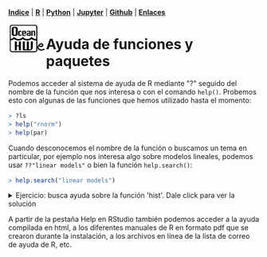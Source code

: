 <p align="left">
<strong><a href="../Indice.html">Indice</a></strong>
|
<strong><a href="../Intro a R/R.html">R</a></strong>
|
<strong><a href="../Intro a Python/Python.html">Python</a></strong>
|
<strong><a href="../Intro a Jupyter/Jupyter.html">Jupyter</a></strong>
|
<strong><a href="../Intro a github/Github.html">Github</a></strong>
|
<strong><a href="../enlaces.html">Enlaces</a></strong>
</p>

<img     style="float: left;" src="OHWe.png" width=15% height=15%>

# Ayuda de funciones y paquetes

Podemos acceder al sistema de ayuda de R mediante "?" seguido del nombre de la función que nos interesa o con el comando `help()`. Probemos esto con algunas de las funciones que hemos utilizado hasta el momento:
```r
> ?ls
> help("rnorm")
> help(par)
```

Cuando desconocemos el nombre de la función o buscamos un tema en particular, por ejemplo nos interesa algo sobre modelos lineales, podemos usar `??"linear models"` o bien la función `help.search()`:
```r
> help.search("linear models")
```

<details>
<summary>Ejercicio: busca ayuda sobre la función 'hist'. Dale click para ver la solución</summary>
 ```r
> help("hist")
```
</details>

A partir de la pestaña Help en RStudio  también podemos acceder a la ayuda compilada en html, a los diferentes manuales de R en formato pdf que se crearon durante la instalación, a los archivos en línea de la lista de correo de ayuda de R, etc.
